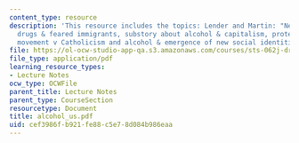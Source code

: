 ```yaml
---
content_type: resource
description: 'This resource includes the topics: Lender and Martin: "Neorepublican,"
  drugs & feared immigrants, substory about alcohol & capitalism, protestant temperance
  movement v Catholicism and alcohol & emergence of new social identities.'
file: https://ol-ocw-studio-app-qa.s3.amazonaws.com/courses/sts-062j-drugs-politics-and-culture-spring-2006/cef3986fb921fe88c5e78d084b986eaa_alcohol_us.pdf
file_type: application/pdf
learning_resource_types:
- Lecture Notes
ocw_type: OCWFile
parent_title: Lecture Notes
parent_type: CourseSection
resourcetype: Document
title: alcohol_us.pdf
uid: cef3986f-b921-fe88-c5e7-8d084b986eaa
---
```

